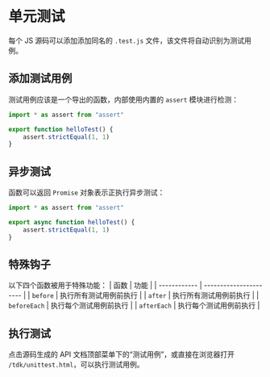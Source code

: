 # 单元测试
每个 JS 源码可以添加添加同名的 `.test.js` 文件，该文件将自动识别为测试用例。

## 添加测试用例
测试用例应该是一个导出的函数，内部使用内置的 `assert` 模块进行检测：

```js
import * as assert from "assert"

export function helloTest() {
	assert.strictEqual(1, 1)
}
```

## 异步测试
函数可以返回 `Promise` 对象表示正执行异步测试：
```js
import * as assert from "assert"

export async function helloTest() {
	assert.strictEqual(1, 1)
}
```

## 特殊钩子
以下四个函数被用于特殊功能：
| 函数         | 功能                   |
| ------------ | ---------------------- |
| `before`     | 执行所有测试用例前执行 |
| `after`      | 执行所有测试用例前执行 |
| `beforeEach` | 执行每个测试用例前执行 |
| `afterEach`  | 执行每个测试用例前执行 |

## 执行测试
点击源码生成的 API 文档顶部菜单下的“测试用例”，或直接在浏览器打开 `/tdk/unittest.html`，可以执行测试用例。